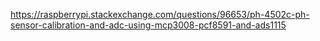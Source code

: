 https://raspberrypi.stackexchange.com/questions/96653/ph-4502c-ph-sensor-calibration-and-adc-using-mcp3008-pcf8591-and-ads1115
